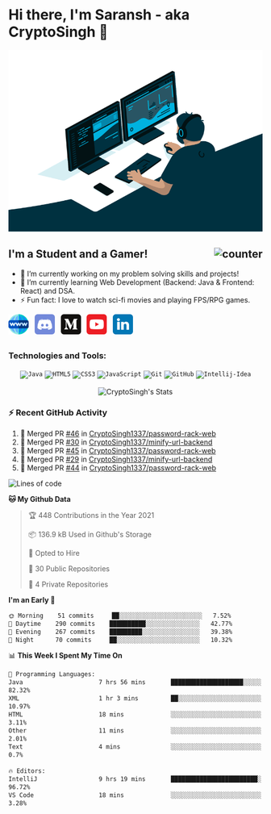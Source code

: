 # Hi there, I'm Saransh - aka CryptoSingh 👋

<div align="center">
<img src="https://github.com/CryptoSingh1337/CryptoSingh1337/blob/master/icons/code.gif" height="360px" width="640px" alt="gif"/>
</div>

## I'm a Student and a Gamer!<img src="https://komarev.com/ghpvc/?username=cryptosingh1337" alt="counter" align="right"/>

- 🔭 I’m currently working on my problem solving skills and projects!
- 🌱 I’m currently learning Web Development (Backend: Java & Frontend: React) and DSA.
- ⚡ Fun fact: I love to watch sci-fi movies and playing FPS/RPG games.

<a href="https://cryptosingh1337.github.io/" target="_blank"><img alt="website" height="40px" width="40px" src="./icons/world-wide-web.svg"/></a>&nbsp;&nbsp;
<a href="https://discord.gg/6efHuzv" target="_blank"><img alt="discord" height="40px" width="40px" src="https://raw.githubusercontent.com/edent/SuperTinyIcons/master/images/svg/discord.svg"/></a>&nbsp;&nbsp;
<a href="https://cryptosingh1337.medium.com/" target="_blank"><img alt="Medium" height="40px" width="40px" src="https://raw.githubusercontent.com/edent/SuperTinyIcons/master/images/svg/medium.svg"/></a>&nbsp;&nbsp;
<a href="https://www.youtube.com/cryptosingh" target="_blank"><img alt="youtube" height="40px" width="40px" src="https://raw.githubusercontent.com/edent/SuperTinyIcons/master/images/svg/youtube.svg"/></a>&nbsp;&nbsp;
<a href="https://www.linkedin.com/in/saransh-kumar-2k19/" target="_blank"><img alt="linkedin" height="40px" width="40px" src="https://raw.githubusercontent.com/edent/SuperTinyIcons/master/images/svg/linkedin.svg"/></a>

##

### Technologies and Tools:

<div align="center">
<code><img alt="Java" height="40px" width="40px" src="https://raw.githubusercontent.com/tomchen/stack-icons/master/logos/java.svg" title="Java"/></code>
<code><img alt="HTML5" height="40px" width="40px" src="https://raw.githubusercontent.com/tomchen/stack-icons/master/logos/html-5.svg" title="HTML5"/></code>
<code><img alt="CSS3" height="40px" width="40px" src="https://raw.githubusercontent.com/tomchen/stack-icons/master/logos/css-3.svg" title="CSS3"/></code>
<code><img alt="JavaScript" height="40px" width="40px" src="https://raw.githubusercontent.com/tomchen/stack-icons/master/logos/bootstrap.svg" title="Bootstrap"/></code>
<code><img alt="Git" height="40px" width="40px" src="https://raw.githubusercontent.com/tomchen/stack-icons/master/logos/git-icon.svg" title="Git"/></code>
<code><img alt="GitHub" height="40px" width="40px" src="https://raw.githubusercontent.com/tomchen/stack-icons/master/logos/github-icon.svg" 
title="GitHub"/></code>
<code><img alt="Intellij-Idea" height="40px" width="40px" src="https://raw.githubusercontent.com/tomchen/stack-icons/master/logos/intellij-idea.svg" title="Intellij-IDEA"/></code>
</div>
<br>
<div align="center">
<img  alt="CryptoSingh's Stats" src="https://github-readme-stats-cryptosingh1337.vercel.app/api?username=CryptoSingh1337&show_icons=true&bg_color=FFFFFF&title_color=003140&icon_color=003140&text_color=0486AA" title="Stats"/>
</div>

### ⚡ Recent GitHub Activity

<!--START_SECTION:activity-->

1. 🎉 Merged PR [#46](https://github.com/CryptoSingh1337/password-rack-web/pull/46) in [CryptoSingh1337/password-rack-web](https://github.com/CryptoSingh1337/password-rack-web)
2. 🎉 Merged PR [#30](https://github.com/CryptoSingh1337/minify-url-backend/pull/30) in [CryptoSingh1337/minify-url-backend](https://github.com/CryptoSingh1337/minify-url-backend)
3. 🎉 Merged PR [#45](https://github.com/CryptoSingh1337/password-rack-web/pull/45) in [CryptoSingh1337/password-rack-web](https://github.com/CryptoSingh1337/password-rack-web)
4. 🎉 Merged PR [#29](https://github.com/CryptoSingh1337/minify-url-backend/pull/29) in [CryptoSingh1337/minify-url-backend](https://github.com/CryptoSingh1337/minify-url-backend)
5. 🎉 Merged PR [#44](https://github.com/CryptoSingh1337/password-rack-web/pull/44) in [CryptoSingh1337/password-rack-web](https://github.com/CryptoSingh1337/password-rack-web)
<!--END_SECTION:activity-->

<!--START_SECTION:waka-->
![Lines of code](https://img.shields.io/badge/From%20Hello%20World%20I%27ve%20Written-321545%20lines%20of%20code-blue)

**🐱 My Github Data** 

> 🏆 448 Contributions in the Year 2021
 > 
> 📦 136.9 kB Used in Github's Storage 
 > 
> 💼 Opted to Hire
 > 
> 📜 30 Public Repositories 
 > 
> 🔑 4 Private Repositories  
 > 
**I'm an Early 🐤** 

```text
🌞 Morning    51 commits     ██░░░░░░░░░░░░░░░░░░░░░░░   7.52% 
🌆 Daytime    290 commits    ██████████░░░░░░░░░░░░░░░   42.77% 
🌃 Evening    267 commits    █████████░░░░░░░░░░░░░░░░   39.38% 
🌙 Night      70 commits     ██░░░░░░░░░░░░░░░░░░░░░░░   10.32%

```


📊 **This Week I Spent My Time On** 

```text
💬 Programming Languages: 
Java                     7 hrs 56 mins       ████████████████████░░░░░   82.32% 
XML                      1 hr 3 mins         ██░░░░░░░░░░░░░░░░░░░░░░░   10.97% 
HTML                     18 mins             ░░░░░░░░░░░░░░░░░░░░░░░░░   3.11% 
Other                    11 mins             ░░░░░░░░░░░░░░░░░░░░░░░░░   2.01% 
Text                     4 mins              ░░░░░░░░░░░░░░░░░░░░░░░░░   0.7%

🔥 Editors: 
IntelliJ                 9 hrs 19 mins       ████████████████████████░   96.72% 
VS Code                  18 mins             ░░░░░░░░░░░░░░░░░░░░░░░░░   3.28%

```


<!--END_SECTION:waka-->
